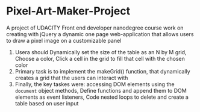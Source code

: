 # Pixel-Art-Maker-Project
A  project of UDACITY Front end developer nanodegree course work on creating with jQuery a dynamic one page web-application that allows   users to draw a pixel image on a customizable panel
1. Usera should Dynamically set the size of the table as an N by M grid, Choose a color,
   Click a cell in the grid to fill that cell with the chosen color
2. Primary task is to implement the makeGrid() function, that dynamically creates a grid that the users can interact with
3. Finally, the key taskes were: accessing DOM elements using the `document` object methods,
   Define functions and append them to DOM elements as event listeners,
   Code nested loops to delete and create a table based on user input

